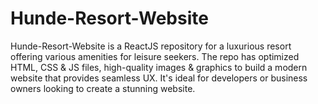 # Hunde-Resort-Website
Hunde-Resort-Website is a ReactJS repository for a luxurious resort offering various amenities for leisure seekers. The repo has optimized HTML, CSS &amp; JS files, high-quality images &amp; graphics to build a modern website that provides seamless UX. It's ideal for developers or business owners looking to create a stunning website.
